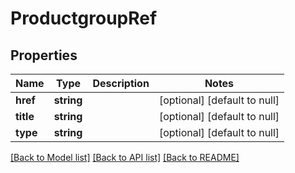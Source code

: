 # ProductgroupRef

## Properties
Name | Type | Description | Notes
------------ | ------------- | ------------- | -------------
**href** | **string** |  | [optional] [default to null]
**title** | **string** |  | [optional] [default to null]
**type** | **string** |  | [optional] [default to null]

[[Back to Model list]](../README.md#documentation-for-models) [[Back to API list]](../README.md#documentation-for-api-endpoints) [[Back to README]](../README.md)


